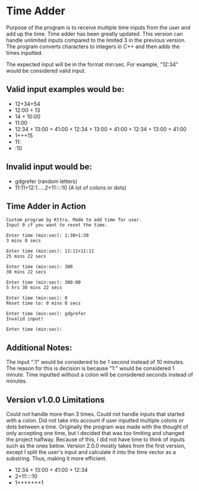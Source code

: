 # Time Adder
Purpose of the program is to receive multiple time inputs from the user and add up the time. Time adder has been greatly updated. This version can handle unlimited inputs compared to the limited 3 in the previous version. The program converts characters to integers in C++ and then adds the times inputted.

The expected input will be in the format min:sec. For example, "12:34" would be considered valid input.

**Valid input examples would be:**
------------------------------------------------
- 12+34+54
- 12:00 + 13
- 14 + 10:00
- 11:00
- 12:34 + 13:00 + 41:00 + 12:34 + 13:00 + 41:00 + 12:34 + 13:00 + 41:00
- 1+++15
- 11:
- :10

**Invalid input would be:**
------------------------------------------------
- gdgrefer (random letters)
- 11:11+12:1.....2+11::::10 (A lot of colons or dots)

**Time Adder in Action**
------------------------------------------------
```
Custom program by Kttra. Made to add time for user.
Input 0 if you want to reset the time.

Enter time (min:sec): 1:30+1:30
3 mins 0 secs

Enter time (min:sec): 11:11+11:11
25 mins 22 secs

Enter time (min:sec): 300
30 mins 22 secs

Enter time (min:sec): 300:00
5 hrs 30 mins 22 secs

Enter time (min:sec): 0
Reset time to: 0 mins 0 secs

Enter time (min:sec): gdgrefer
Invalid input!

Enter time (min:sec):
```

**Additional Notes:**
------------------------------------------------
The input ":1" would be considered to be 1 second instead of 10 minutes.
The reason for this is decision is because "1:" would be considered 1 minute.
Time inputted without a colon will be considered seconds instead of minutes.

**Version v1.0.0 Limitations**
------------------------------------------------
Could not handle more than 3 times. Could not handle inputs that started with a colon. Did not take into account if user inputted multiple colons or dots between a time. Originally the program was made with the thought of only accepting one time, but I decided that was too limiting and changed the project halfway. Because of this, I did not have time to think of inputs such as the ones below. Version 2.0.0 mostly takes from the first version, except I split the user's input and calculate it into the time vector as a substring. Thus, making it more efficient.
- 12:34 + 13:00 + 41:00 + 12:34
- 2+11::::10
- 1+++++++1

